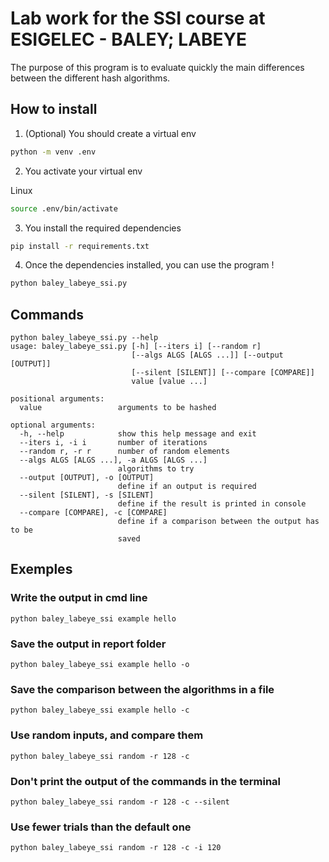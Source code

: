 # Lab work for the SSI course at ESIGELEC - BALEY; LABEYE

The purpose of this program is to evaluate quickly the main differences between the different hash algorithms.

## How to install

1. (Optional) You should create a virtual env

```bash
python -m venv .env
```

2. You activate your virtual env

Linux

```bash
source .env/bin/activate
```

3. You install the required dependencies

```bash
pip install -r requirements.txt
```

4. Once the dependencies installed, you can use the program !

```bash
python baley_labeye_ssi.py
```

## Commands

```
python baley_labeye_ssi.py --help
usage: baley_labeye_ssi.py [-h] [--iters i] [--random r]
                           [--algs ALGS [ALGS ...]] [--output [OUTPUT]]
                           [--silent [SILENT]] [--compare [COMPARE]]
                           value [value ...]

positional arguments:
  value                 arguments to be hashed

optional arguments:
  -h, --help            show this help message and exit
  --iters i, -i i       number of iterations
  --random r, -r r      number of random elements
  --algs ALGS [ALGS ...], -a ALGS [ALGS ...]
                        algorithms to try
  --output [OUTPUT], -o [OUTPUT]
                        define if an output is required
  --silent [SILENT], -s [SILENT]
                        define if the result is printed in console
  --compare [COMPARE], -c [COMPARE]
                        define if a comparison between the output has to be
                        saved
```

## Exemples

### Write the output in cmd line

```
python baley_labeye_ssi example hello
```

### Save the output in report folder

```
python baley_labeye_ssi example hello -o
```

### Save the comparison between the algorithms in a file

```
python baley_labeye_ssi example hello -c
```

### Use random inputs, and compare them

```
python baley_labeye_ssi random -r 128 -c
```

### Don't print the output of the commands in the terminal

```
python baley_labeye_ssi random -r 128 -c --silent
```

### Use fewer trials than the default one

```
python baley_labeye_ssi random -r 128 -c -i 120
```
